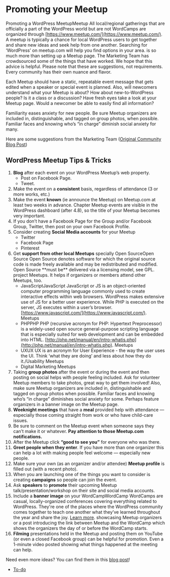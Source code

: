 # Promoting your Meetup

Promoting a WordPress MeetupMeetup All local/regional gatherings that are officially a part of the WordPress world but are not WordCamps are organized through [https://www.meetup.com/](https://www.meetup.com/). A meetup is typically a chance for local WordPress users to get together and share new ideas and seek help from one another. Searching for ‘WordPress’ on meetup.com will help you find options in your area. is so much more than setting up a Meetup page. The Marketing Team has crowdsourced some of the things that have worked. We hope that this advice is helpful. Please note that these are suggestions, not requirements. Every community has their own nuance and flavor.

Each Meetup should have a static, repeatable event message that gets edited when a speaker or special event is planned. Also, will newcomers understand what your Meetup is about? How about new-to-WordPress people? Is it a class or a discussion? Have fresh eyes take a look at your Meetup page. Would a newcomer be able to easily find all information?

Familiarity eases anxiety for new people. Be sure Meetup organizers are included in, distinguishable, and tagged on group photos, when possible. Familiar faces and knowing who’s “in charge” diminish social anxiety for many.

Here are some suggestions from the Marketing Team ([Original Community Blog Post](https://make.wordpress.org/community/2017/08/03/promoting-your-local-wordpress-meetup/))

## WordPress Meetup Tips & Tricks

1.  **Blog** after each event on your WordPress Meetup’s web property.
    *   Post on Facebook Page.
    *   Tweet.
2.  Make the event on a **consistent** basis, regardless of attendance (3 or more works, etc.)
3.  Make the event **known** (ie announce the Meetup) on Meetup.com at least two weeks in advance. Chapter Meetup events are visible in the WordPress dashboard (after 4.8), so the title of your Meetup becomes very important.
4.  If you don’t have a Facebook Page for the Group and/or Facebook Group, Twitter, then post on your own Facebook Profile.
5.  Consider creating **Social Media accounts** for your Meetup
    *   Twitter
    *   Facebook Page
    *   Pinterest
6.  Get **support from other local Meetups** specially Open SourceOpen Source Open Source denotes software for which the original source code is made freely available and may be redistributed and modified. Open Source \*\*must be\*\* delivered via a licensing model, see GPL. project Meetups. It helps if organizers or members attend other Meetups, too.
    *   JavaScriptJavaScript JavaScript or JS is an object-oriented computer programming language commonly used to create interactive effects within web browsers. WordPress makes extensive use of JS for a better user experience. While PHP is executed on the server, JS executes within a user’s browser. [https://www.javascript.com/](https://www.javascript.com/). Meetups
    *   PHPPHP PHP (recursive acronym for PHP: Hypertext Preprocessor) is a widely-used open source general-purpose scripting language that is especially suited for web development and can be embedded into HTML. [http://php.net/manual/en/intro-whatis.php](http://php.net/manual/en/intro-whatis.php). Meetups
    *   UXUX UX is an acronym for User Experience - the way the user uses the UI. Think ‘what they are doing’ and less about how they do it./Usability Meetups
    *   Digital Marketing Meetups
7.  Taking **group photos** after the event or during the event and then posting on social helps with people feeling included. Ask for volunteer Meetup members to take photos, great way to get them involved! Also, make sure Meetup organizers are included in, distinguishable and tagged on group photos when possible. Familiar faces and knowing who’s “in charge” diminishes social anxiety for some. Perhaps feature organizers in a banner image on the Meetup page.
8.  **Weeknight meetings** that have a **meal** provided help with attendance — especially those coming straight from work or who have child-care issues.
9.  Be sure to comment on the Meetup event when someone says they can’t make it or whatever. **Pay attention to those Meetup.com notifications.**
10.  After the Meetup click **“good to see you”** for everyone who was there.
11.  **Greet people when they enter**. If you have more than one organizer this can help a lot with making people feel welcome — especially new people.
12.  Make sure your own (as an organizer and/or attendee) **Meetup profile** is filled out (with a recent photo).
13.  When you are launching one of the things you want to consider is creating **campaigns** so people can join the event.
14.  Ask **speakers** to **promote** their upcoming Meetup talk/presentation/workshop on their site and social media accounts.
15.  Include a **banner image** on your WordCampWordCamp WordCamps are casual, locally-organized conferences covering everything related to WordPress. They're one of the places where the WordPress community comes together to teach one another what they’ve learned throughout the year and share the joy. [Learn more](https://central.wordcamp.org/about/). showcasing Meetup organizers or a post introducing the link between Meetup and the WordCamp which shows the organizers the day of or before the WordCamp starts.
16.  **Filming** presentations held in the Meetup and posting them on YouTube (or even a closed Facebook group) can be helpful for promotion. Even a 1-minute video posted showing what things happened at the meeting can help.

Need even more ideas? You can find them in this [blog post](https://make.wordpress.org/community/2017/01/16/collecting-ideas-methods-for-meetups-promotion-growth/)!

*   [To-do](# "To-do")